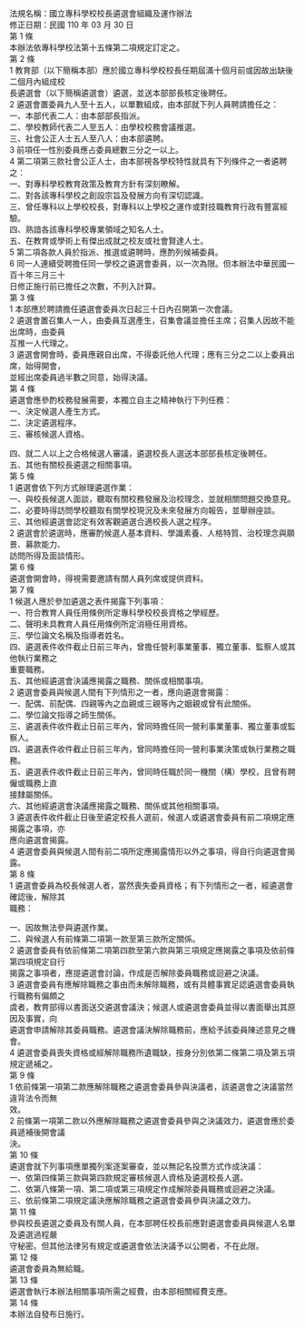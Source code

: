 法規名稱：國立專科學校校長遴選會組織及運作辦法  
修正日期：民國 110 年 03 月 30 日  
第 1 條  
本辦法依專科學校法第十五條第二項規定訂定之。  
第 2 條  
1 教育部（以下簡稱本部）應於國立專科學校校長任期屆滿十個月前或因故出缺後二個月內組成校  
長遴選會（以下簡稱遴選會）遴選，並送本部部長核定後聘任。  
2 遴選會置委員九人至十五人，以單數組成，由本部就下列人員聘請擔任之：  
一、本部代表二人：由本部部長指派。  
二、學校教師代表二人至五人：由學校校務會議推選。  
三、社會公正人士五人至八人：由本部遴聘。  
3 前項任一性別委員應占委員總數三分之一以上。  
4 第二項第三款社會公正人士，由本部視各學校特性就具有下列條件之一者遴聘之：  
一、對專科學校教育政策及教育方針有深刻瞭解。  
二、對各該專科學校之創設宗旨及發展方向有深切認識。  
三、曾任專科以上學校校長，對專科以上學校之運作或對技職教育行政有豐富經驗。  
四、熟諳各該專科學校專業領域之知名人士。  
五、在教育或學術上有傑出成就之校友或社會賢達人士。  
5 第二項各款人員於指派、推選或遴聘時，應酌列候補委員。  
6 同一人連續受聘擔任同一學校之遴選會委員，以一次為限。但本辦法中華民國一百十年三月三十  
日修正施行前已擔任之次數，不列入計算。  
第 3 條  
1 本部應於聘請擔任遴選會委員次日起三十日內召開第一次會議。  
2 遴選會置召集人一人，由委員互選產生，召集會議並擔任主席；召集人因故不能出席時，由委員  
互推一人代理之。  
3 遴選會開會時，委員應親自出席，不得委託他人代理；應有三分之二以上委員出席，始得開會，  
並經出席委員過半數之同意，始得決議。  
第 4 條  
遴選會應參酌校務發展需要，本獨立自主之精神執行下列任務：  
一、決定候選人產生方式。  
二、決定遴選程序。  
三、審核候選人資格。  


四、就二人以上之合格候選人審議，遴選校長人選送本部部長核定後聘任。  
五、其他有關校長遴選之相關事項。  
第 5 條  
1 遴選會依下列方式辦理遴選作業：  
一、與校長候選人面談，聽取有關校務發展及治校理念，並就相關問題交換意見。  
二、必要時得訪問學校聽取有關學校現況及未來發展方向報告，並舉辦座談。  
三、其他經遴選會認定有效客觀遴選合適校長人選之程序。  
2 遴選會於遴選時，應審酌候選人基本資料、學識素養、人格特質、治校理念與願景、募款能力、  
訪問所得及面談情形。  
第 6 條  
遴選會開會時，得視需要邀請有關人員列席或提供資料。  
第 7 條  
1 候選人應於參加遴選之表件揭露下列事項：  
一、符合教育人員任用條例所定專科學校校長資格之學經歷。  
二、聲明未具教育人員任用條例所定消極任用資格。  
三、學位論文名稱及指導者姓名。  
四、遴選表件收件截止日前三年內，曾擔任營利事業董事、獨立董事、監察人或其他執行業務之  
重要職務。  
五、其他經遴選會決議應揭露之職務、關係或相關事項。  
2 遴選會委員與候選人間有下列情形之一者，應向遴選會揭露：  
一、配偶、前配偶、四親等內之血親或三親等內之姻親或曾有此關係。  
二、學位論文指導之師生關係。  
三、遴選表件收件截止日前三年內，曾同時擔任同一營利事業董事、獨立董事或監察人。  
四、遴選表件收件截止日前三年內，曾同時擔任同一營利事業決策或執行業務之職務。  
五、遴選表件收件截止日前三年內，曾同時任職於同一機關（構）學校，且曾有聘僱或職務上直  
接隸屬關係。  
六、其他經遴選會決議應揭露之職務、關係或其他相關事項。  
3 遴選表件收件截止日後至遴定校長人選前，候選人或遴選會委員有前二項規定應揭露之事項，亦  
應向遴選會揭露。  
4 遴選會委員與候選人間有前二項所定應揭露情形以外之事項，得自行向遴選會揭露。  
第 8 條  
1 遴選會委員為校長候選人者，當然喪失委員資格；有下列情形之一者，經遴選會確認後，解除其  
職務：  


一、因故無法參與遴選作業。  
二、與候選人有前條第二項第一款至第三款所定關係。  
2 遴選會委員有依前條第二項第四款至第六款與第三項規定應揭露之事項及依前條第四項規定自行  
揭露之事項者，應提遴選會討論，作成是否解除委員職務或迴避之決議。  
3 遴選會委員有應解除職務之事由而未解除職務，或有具體事實足認遴選會委員執行職務有偏頗之  
虞者，教育部得以書面送交遴選會議決；候選人或遴選會委員並得以書面舉出其原因及事實，向  
遴選會申請解除其委員職務。遴選會議決解除職務前，應給予該委員陳述意見之機會。  
4 遴選會委員喪失資格或經解除職務所遺職缺，按身分別依第二條第二項及第五項規定遞補之。  
第 9 條  
1 依前條第一項第二款應解除職務之遴選會委員參與決議者，該遴選會之決議當然違背法令而無  
效。  
2 前條第一項第二款以外應解除職務之遴選會委員參與之決議效力，遴選會應於委員遞補後開會議  
決。  
第 10 條  
遴選會就下列事項應單獨列案逐案審查，並以無記名投票方式作成決議：  
一、依第四條第三款與第四款規定審核候選人資格及遴選校長人選。  
二、依第八條第一項、第二項或第三項規定作成解除委員職務或迴避之決議。  
三、依前條第二項規定議決應解除職務之遴選會委員參與決議之效力。  
第 11 條  
參與校長遴選之委員及有關人員，在本部聘任校長前應對遴選會委員與候選人名單及遴選過程嚴  
守秘密。但其他法律另有規定或遴選會依法決議予以公開者，不在此限。  
第 12 條  
遴選會委員為無給職。  
第 13 條  
遴選會執行本辦法相關事項所需之經費，由本部相關經費支應。  
第 14 條  
本辦法自發布日施行。  


